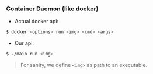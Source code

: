 ### Container Daemon (like docker)

* Actual docker api:
```sh
$ docker <options> run <img> <cmd> <args>
```

* Our api:
```sh
$ ./main run <img>
```

> For sanity, we define `<img>` as path to an executable.
